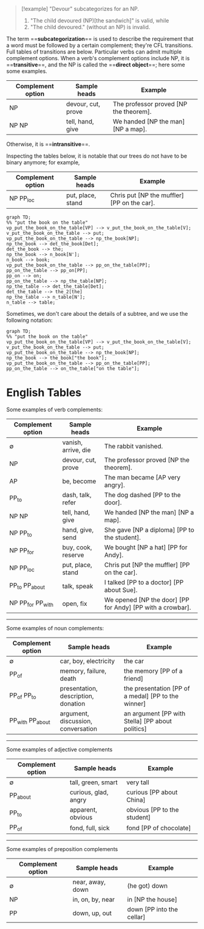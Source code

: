 
>[!example] "Devour" subcategorizes for an NP.
> 1. "The child devoured (NP)[the sandwich]" is valid, while
> 2. "The child devoured." (without an NP) is invalid.

The term ==**subcategorization**== is used to describe the requirement that a word must be followed by a certain complement; they're CFL transitions. Full tables of transitions are below. Particular verbs can admit multiple complement options. When a verb's complement options include NP, it is ==**transitive**==, and the NP is called the ==**direct object**==; here some some examples.

| Complement option       | Sample heads       | Example                                |
| ----------------------- | ------------------ | -------------------------------------- |
| $\text{NP}$             | devour, cut, prove | The professor proved [NP the theorem]. |
| $\text{NP}$ $\text{NP}$ | tell, hand, give   | We handed [NP the man] [NP a map].     |

 Otherwise, it is ==**intransitive**==.

Inspecting the tables below, it is notable that our trees do not have to be binary anymore; for example,

| Complement option                    | Sample heads      | Example                                     |
| ------------------------------------ | ----------------- | ------------------------------------------- |
| $\text{NP}$ $\text{PP}_{\text{loc}}$ | put, place, stand | Chris put [NP the muffler] [PP on the car]. |

```mermaid
graph TD;
%% "put the book on the table"
vp_put_the_book_on_the_table[VP] --> v_put_the_book_on_the_table[V];
v_put_the_book_on_the_table --> put;
vp_put_the_book_on_the_table --> np_the_book[NP];
np_the_book --> det_the_book[Det];
det_the_book --> the;
np_the_book --> n_book[N'];
n_book --> book;
vp_put_the_book_on_the_table --> pp_on_the_table[PP];
pp_on_the_table --> pp_on[PP];
pp_on --> on;
pp_on_the_table --> np_the_table[NP];
np_the_table --> det_the_table[Det];
det_the_table --> the_2[the]
np_the_table --> n_table[N'];
n_table --> table;
```

Sometimes, we don't care about the details of a subtree, and we use the following notation:
```mermaid
graph TD;
%% "put the book on the table"
vp_put_the_book_on_the_table[VP] --> v_put_the_book_on_the_table[V];
v_put_the_book_on_the_table --> put;
vp_put_the_book_on_the_table --> np_the_book[NP];
np_the_book --> the_book["the book"];
vp_put_the_book_on_the_table --> pp_on_the_table[PP];
pp_on_the_table --> on_the_table["on the table"];
```

# English Tables

Some examples of verb complements:

| Complement option                                              | Sample heads        | Example                                                    |
| -------------------------------------------------------------- | ------------------- | ---------------------------------------------------------- |
| $\emptyset$                                                    | vanish, arrive, die | The rabbit vanished.                                       |
| $\text{NP}$                                                    | devour, cut, prove  | The professor proved [NP the theorem].                     |
| $\text{AP}$                                                    | be, become          | The man became [AP very angry].                            |
| $\text{PP}_{\text{to}}$                                        | dash, talk, refer   | The dog dashed [PP to the door].                           |
| $\text{NP}$ $\text{NP}$                                        | tell, hand, give    | We handed [NP the man] [NP a map].                         |
| $\text{NP}$ $\text{PP}_{\text{to}}$                            | hand, give, send    | She gave [NP a diploma] [PP to the student].               |
| $\text{NP}$ $\text{PP}_{\text{for}}$                           | buy, cook, reserve  | We bought [NP a hat] [PP for Andy].                        |
| $\text{NP}$ $\text{PP}_{\text{loc}}$                           | put, place, stand   | Chris put [NP the muffler] [PP on the car].                |
| $\text{PP}_{\text{to}}$ $\text{PP}_{\text{about}}$             | talk, speak         | I talked [PP to a doctor] [PP about Sue].                  |
| $\text{NP}$ $\text{PP}_{\text{for}}$ $\text{PP}_{\text{with}}$ | open, fix           | We opened [NP the door] [PP for Andy] [PP with a crowbar]. |

---

Some examples of noun complements:

| Complement option                                    | Sample heads                        | Example                                             |
| ---------------------------------------------------- | ----------------------------------- | --------------------------------------------------- |
| $\emptyset$                                          | car, boy, electricity               | the car                                             |
| $\text{PP}_{\text{of}}$                              | memory, failure, death              | the memory [PP of a friend]                         |
| $\text{PP}_{\text{of}}$ $\text{PP}_{\text{to}}$      | presentation, description, donation | the presentation [PP of a medal] [PP to the winner] |
| $\text{PP}_{\text{with}}$ $\text{PP}_{\text{about}}$ | argument, discussion, conversation  | an argument [PP with Stella] [PP about politics]    |

---

Some examples of adjective complements

| Complement option          | Sample heads         | Example                     |
| -------------------------- | -------------------- | --------------------------- |
| $\emptyset$                | tall, green, smart   | very tall                   |
| $\text{PP}_{\text{about}}$ | curious, glad, angry | curious [PP about China]    |
| $\text{PP}_{\text{to}}$    | apparent, obvious    | obvious [PP to the student] |
| $\text{PP}_{\text{of}}$    | fond, full, sick     | fond [PP of chocolate]      |

---

Some examples of preposition complements

| Complement option | Sample heads     | Example                   |
| ----------------- | ---------------- | ------------------------- |
| $\emptyset$       | near, away, down | (he got) down             |
| $\text{NP}$       | in, on, by, near | in [NP the house]         |
| $\text{PP}$       | down, up, out    | down [PP into the cellar] |

